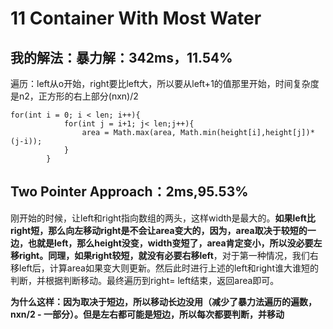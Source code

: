 # 11 Container With Most Water


## 我的解法：暴力解：342ms，11.54%
遍历：left从o开始，right要比left大，所以要从left+1的值那里开始，时间复杂度是n2，正方形的右上部分(nxn)/2
```
for(int i = 0; i < len; i++){
            for(int j = i+1; j< len;j++){
                area = Math.max(area, Math.min(height[i],height[j])*(j-i));
            } 
        }
  ```
 
 ## Two Pointer Approach：2ms,95.53%
 
 刚开始的时候，让left和right指向数组的两头，这样width是最大的。**如果left比right短，那么向左移动right是不会让area变大的，因为，area取决于较短的一边，也就是left，那么height没变，width变短了，area肯定变小，所以没必要左移right。同理，如果right较短，就没有必要右移left**，对于第一种情况，我们右移left后，计算area如果变大则更新。然后此时进行上述的left和right谁大谁短的判断，并根据判断移动。最终遍历到right= left结束，返回area即可。
 
 **为什么这样：因为取决于短边，所以移动长边没用（减少了暴力法遍历的遍数，nxn/2 - 一部分）。但是左右都可能是短边，所以每次都要判断，并移动**
